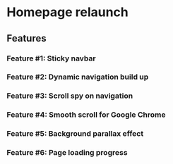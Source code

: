 
# Homepage relaunch

## Features

### Feature #1: Sticky navbar
### Feature #2: Dynamic navigation build up
### Feature #3: Scroll spy on navigation
### Feature #4: Smooth scroll for Google Chrome
### Feature #5: Background parallax effect
### Feature #6: Page loading progress